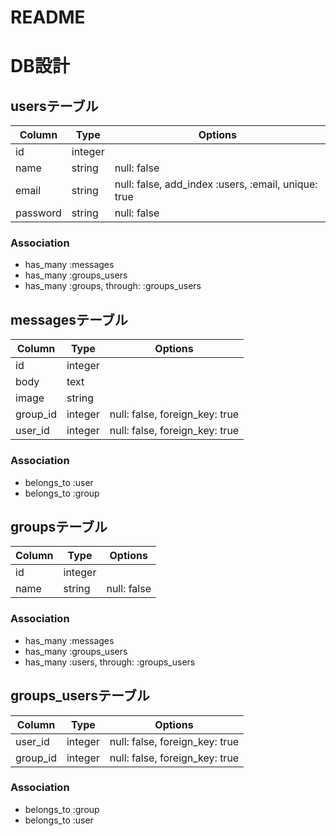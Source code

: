 # README

# DB設計

## usersテーブル

|Column|Type|Options|
|------|----|-------|
|id|integer|
|name|string|null: false|
|email|string|null: false, add_index :users, :email, unique: true|
|password|string|null: false|

### Association
 - has_many :messages
 - has_many :groups_users
 - has_many :groups, through: :groups_users

 ## messagesテーブル

 |Column|Type|Options|
 |------|----|-------|
 |id|integer|
 |body|text|
 |image|string|
 |group_id|integer|null: false, foreign_key: true|
 |user_id|integer|null: false, foreign_key: true|

 ### Association
 - belongs_to :user
 - belongs_to :group

 ## groupsテーブル

 |Column|Type|Options|
 |------|----|-------|
 |id|integer|
 |name|string|null: false|

 ### Association
 - has_many :messages
 - has_many :groups_users
 - has_many :users, through: :groups_users

 ## groups_usersテーブル

|Column|Type|Options|
|------|----|-------|
|user_id|integer|null: false, foreign_key: true|
|group_id|integer|null: false, foreign_key: true|

### Association
- belongs_to :group
- belongs_to :user
